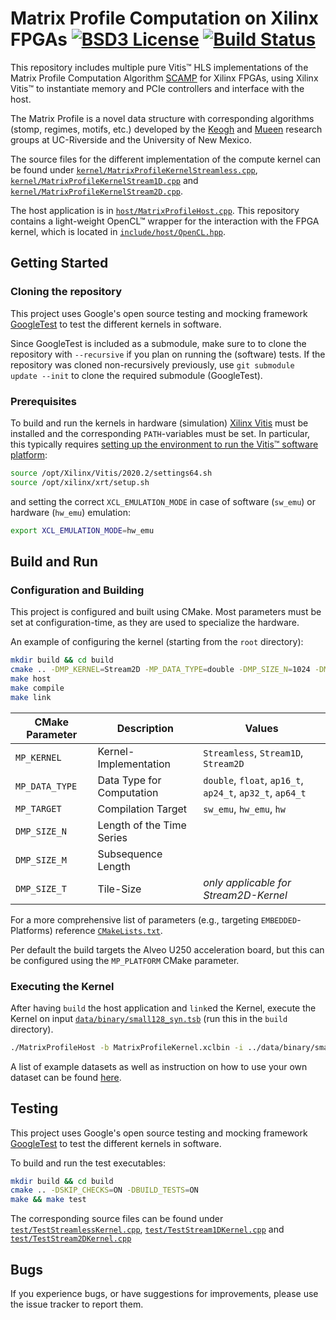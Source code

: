 # Matrix Profile Computation on Xilinx FPGAs [![BSD3 License](https://img.shields.io/badge/License-BSDv3-blue.svg)](LICENSE.md) [![Build Status](https://travis-ci.com/jlscheerer/matrix-profile-hls.svg?token=dmssrYE2KgMinUZ9Pecp&branch=master)](https://travis-ci.com/jlscheerer/matrix-profile-hls)

This repository includes multiple pure Vitis™ HLS implementations of the Matrix Profile Computation Algorithm [SCAMP](https://github.com/zpzim/SCAMP) for Xilinx FPGAs, using Xilinx Vitis™ to instantiate memory and PCIe controllers and interface with the host.

The Matrix Profile is a novel data structure with corresponding algorithms (stomp, regimes, motifs, etc.) developed by the [Keogh](https://www.cs.ucr.edu/~eamonn/MatrixProfile.html) and [Mueen](https://www.cs.unm.edu/~mueen/) research groups at UC-Riverside and the University of New Mexico. 

The source files for the different implementation of the compute kernel can be found under [``kernel/MatrixProfileKernelStreamless.cpp``](kernel/MatrixProfileKernelStreamless.cpp), [``kernel/MatrixProfileKernelStream1D.cpp``](kernel/MatrixProfileKernelStream1D.cpp) and [``kernel/MatrixProfileKernelStream2D.cpp``](kernel/MatrixProfileKernelStream2D.cpp).

The host application is in [``host/MatrixProfileHost.cpp``](host/MatrixProfileHost.cpp). This repository contains a light-weight OpenCL™ wrapper for the interaction with the FPGA kernel, which is located in [``include/host/OpenCL.hpp``](include/host/OpenCL.hpp).

## Getting Started
### Cloning the repository
This project uses Google's open source testing and mocking framework [GoogleTest](https://github.com/google/googletest) to test the different kernels in software.

Since GoogleTest is included as a submodule, make sure to to clone the repository with ``--recursive`` if you plan on running the (software) tests. If the repository was cloned non-recursively previously, use ``git submodule update --init`` to clone the required submodule (GoogleTest).

### Prerequisites
To build and run the kernels in hardware (simulation) [Xilinx Vitis](https://www.xilinx.com/support/download/index.html/content/xilinx/en/downloadNav/vitis/2020-2.html) must be installed and the corresponding ``PATH``-variables must be set. In particular, this typically requires [setting up the environment to run the Vitis™ software platform](https://www.xilinx.com/html_docs/xilinx2020_2/vitis_doc/settingupvitisenvironment.html):
```bash
source /opt/Xilinx/Vitis/2020.2/settings64.sh
source /opt/xilinx/xrt/setup.sh
```
and setting the correct ``XCL_EMULATION_MODE`` in case of software (``sw_emu``) or hardware (``hw_emu``) emulation:
```bash
export XCL_EMULATION_MODE=hw_emu
```
## Build and Run
### Configuration and Building
This project is configured and built using CMake. Most parameters must be set at configuration-time, as they are used to specialize the hardware.

An example of configuring the kernel (starting from the ``root`` directory):

```bash
mkdir build && cd build
cmake .. -DMP_KERNEL=Stream2D -MP_DATA_TYPE=double -DMP_SIZE_N=1024 -DMP_SIZE_M=64 -DMP_SIZE_T=256
make host
make compile
make link
```

| **CMake Parameter** | **Description**           | **Values**                                                            |
|---------------------|---------------------------|-----------------------------------------------------------------------|
| ``MP_KERNEL``       | Kernel-Implementation     | ``Streamless``, ``Stream1D``, ``Stream2D``                            |
| ``MP_DATA_TYPE``    | Data Type for Computation | ``double``, ``float``, ``ap16_t``, ``ap24_t``, ``ap32_t``, ``ap64_t`` |
| ``MP_TARGET``       | Compilation Target        | ``sw_emu``, ``hw_emu``, ``hw``                                        |
| ``DMP_SIZE_N``      | Length of the Time Series |                                                                       |
| ``DMP_SIZE_M``      | Subsequence Length        |                                                                       |
| ``DMP_SIZE_T``      | Tile-Size                 | *only applicable for Stream2D-Kernel*                                 |

For a more comprehensive list of parameters (e.g., targeting ``EMBEDDED``-Platforms) reference [``CMakeLists.txt``](CMakeLists.txt).

Per default the build targets the Alveo U250 acceleration board, but this can be configured using the ``MP_PLATFORM`` CMake parameter.

### Executing the Kernel
After having ``build`` the host application and `link`ed the Kernel, execute the Kernel on input [``data/binary/small128_syn.tsb``](data/binary/small128_syn.tsb) (run this in the ``build`` directory).
```bash
./MatrixProfileHost -b MatrixProfileKernel.xclbin -i ../data/binary/small128_syn.tsb --verbose
```
A list of example datasets as well as instruction on how to use your own dataset can be found [here](data/).

## Testing
This project uses Google's open source testing and mocking framework [GoogleTest](https://github.com/google/googletest) to test the different kernels in software.

To build and run the test executables:
```bash
mkdir build && cd build
cmake .. -DSKIP_CHECKS=ON -DBUILD_TESTS=ON
make && make test
```

The corresponding source files can be found under [``test/TestStreamlessKernel.cpp``](test/TestStreamlessKernel.cpp), [``test/TestStream1DKernel.cpp``](test/TestStream1DKernel.cpp) and [``test/TestStream2DKernel.cpp``](test/TestStream2DKernel.cpp)

## Bugs
If you experience bugs, or have suggestions for improvements, please use the issue tracker to report them.